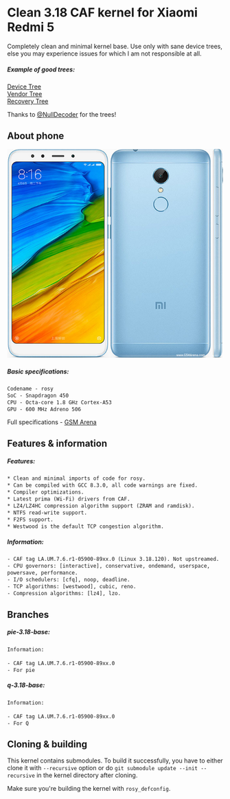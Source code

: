 # Clean 3.18 CAF kernel for Xiaomi Redmi 5

Completely clean and minimal kernel base. Use only with sane device trees, else you may experience issues for which I am not responsible at all.

##### Example of good trees:

[Device Tree](https://github.com/NullDecoder/android_device_xiaomi_rosy.git)\
[Vendor Tree](https://github.com/NullDecoder/android_vendor_xiaomi_rosy.git)\
[Recovery Tree](https://github.com/NullDecoder/android_recovery_xiaomi_rosy.git)

Thanks to [@NullDecoder](https://github.com/NullDecoder) for the trees!

## About phone

![phone](rosy.jpg)

##### Basic specifications:

```
Codename - rosy
SoC - Snapdragon 450
CPU - Octa-core 1.8 GHz Cortex-A53
GPU - 600 MHz Adreno 506
```

Full specifications - [GSM Arena](https://www.gsmarena.com/xiaomi_redmi_5-8768.php)

## Features & information

##### Features:
```
* Clean and minimal imports of code for rosy.
* Can be compiled with GCC 8.3.0, all code warnings are fixed.
* Compiler optimizations.
* Latest prima (Wi-Fi) drivers from CAF.
* LZ4/LZ4HC compression algorithm support (ZRAM and ramdisk).
* NTFS read-write support.
* F2FS support.
* Westwood is the default TCP congestion algorithm.
```

##### Information:
```
- CAF tag LA.UM.7.6.r1-05900-89xx.0 (Linux 3.18.120). Not upstreamed.
- CPU governors: [interactive], conservative, ondemand, userspace, powersave, performance.
- I/O schedulers: [cfq], noop, deadline.
- TCP algorithms: [westwood], cubic, reno.
- Compression algorithms: [lz4], lzo.
```

## Branches

##### pie-3.18-base:
```
Information:

- CAF tag LA.UM.7.6.r1-05900-89xx.0
- For pie
```

##### q-3.18-base:
```
Information:

- CAF tag LA.UM.7.6.r1-05900-89xx.0
- For Q
```

## Cloning & building

This kernel contains submodules. To build it successfully, you have to either clone it with `--recursive` option or do `git submodule update --init --recursive` in the kernel directory after cloning.

Make sure you're building the kernel with `rosy_defconfig`.
